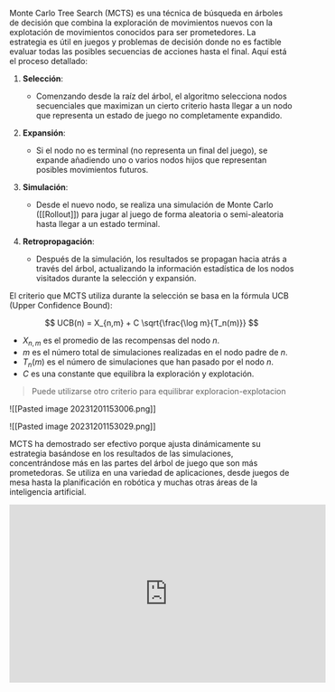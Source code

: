 Monte Carlo Tree Search (MCTS) es una técnica de búsqueda en árboles de decisión que combina la exploración de movimientos nuevos con la explotación de movimientos conocidos para ser prometedores. La estrategia es útil en juegos y problemas de decisión donde no es factible evaluar todas las posibles secuencias de acciones hasta el final. Aquí está el proceso detallado:

1. **Selección**:
   - Comenzando desde la raíz del árbol, el algoritmo selecciona nodos secuenciales que maximizan un cierto criterio hasta llegar a un nodo que representa un estado de juego no completamente expandido.

2. **Expansión**:
   - Si el nodo no es terminal (no representa un final del juego), se expande añadiendo uno o varios nodos hijos que representan posibles movimientos futuros.

3. **Simulación**:
   - Desde el nuevo nodo, se realiza una simulación de Monte Carlo ([[Rollout]]) para jugar al juego de forma aleatoria o semi-aleatoria hasta llegar a un estado terminal.

4. **Retropropagación**:
   - Después de la simulación, los resultados se propagan hacia atrás a través del árbol, actualizando la información estadística de los nodos visitados durante la selección y expansión.

El criterio que MCTS utiliza durante la selección se basa en la fórmula UCB (Upper Confidence Bound):

$$
UCB(n) = X_{n,m} + C \sqrt{\frac{\log m}{T_n(m)}}
$$

- $X_{n,m}$ es el promedio de las recompensas del nodo $n$.
- $m$ es el número total de simulaciones realizadas en el nodo padre de $n$.
- $T_n(m)$ es el número de simulaciones que han pasado por el nodo $n$.
- $C$ es una constante que equilibra la exploración y explotación.

> Puede utilizarse otro criterio para equilibrar exploracion-explotacion

![[Pasted image 20231201153006.png]]

![[Pasted image 20231201153029.png]]

MCTS ha demostrado ser efectivo porque ajusta dinámicamente su estrategia basándose en los resultados de las simulaciones, concentrándose más en las partes del árbol de juego que son más prometedoras. Se utiliza en una variedad de aplicaciones, desde juegos de mesa hasta la planificación en robótica y muchas otras áreas de la inteligencia artificial.




<iframe width="560" height="315" src="https://www.youtube.com/embed/lhFXKNyA0QA?si=_x6kvkaMfOEu--ZY" title="YouTube video player" frameborder="0" allow="accelerometer; autoplay; clipboard-write; encrypted-media; gyroscope; picture-in-picture; web-share" allowfullscreen></iframe>

